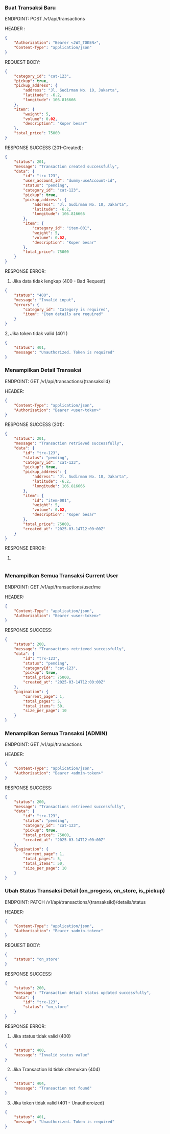 ### Buat Transaksi Baru

ENDPOINT: POST /v1/api/transactions

HEADER :

```json
{
    "Authorization": "Bearer <JWT_TOKEN>",
    "Content-Type": "application/json"
}
```

REQUEST BODY:

```json
{
    "category_id": "cat-123",
    "pickup": true,
    "pickup_address": {
        "address": "Jl. Sudirman No. 10, Jakarta",
        "latitude": -6.2,
        "longitude": 106.816666
    },
    "item": {
        "weight": 5,
        "volume": 0.02,
        "description": "Koper besar"
    },
    "total_price": 75000
}
```

RESPONSE SUCCESS (201-Created):

```json
{
    "status": 201,
    "message": "Transaction created successfully",
    "data": {
        "id": "trx-123",
        "user_account_id": "dummy-useAccount-id",
        "status": "pending",
        "category_id": "cat-123",
        "pickup": true,
        "pickup_address": {
            "address": "Jl. Sudirman No. 10, Jakarta",
            "latitude": -6.2,
            "longitude": 106.816666
        },
        "item": {
            "category_id": "item-001",
            "weight": 5,
            "volume": 0.02,
            "description": "Koper besar"
        },
        "total_price": 75000
    }
}
```

RESPONSE ERROR:

1. Jika data tidak lengkap (400 - Bad Request)

```json
{
    "status": "400",
    "message": "Invalid input",
    "errors": {
        "category_id": "Category is required",
        "item": "Item details are required"
    }
}
```

2, Jika token tidak valid (401 )

```json
{
    "status": 401,
    "message": "Unauthorized. Token is required"
}
```

### Menampilkan Detail Transaksi

ENDPOINT: GET /v1/api/transactions/{transaksiId}

HEADER:

```json
{
    "Content-Type": "application/json",
    "Authorization": "Bearer <user-token>"
}
```

RESPONSE SUCCESS (201):

```json
{
    "status": 201,
    "message": "Transaction retrieved successfully",
    "data": {
        "id": "trx-123",
        "status": "pending",
        "category_id": "cat-123",
        "pickup": true,
        "pickup_address": {
            "address": "Jl. Sudirman No. 10, Jakarta",
            "latitude": -6.2,
            "longitude": 106.816666
        },
        "item": {
            "id": "item-001",
            "weight": 5,
            "volume": 0.02,
            "description": "Koper besar"
        },
        "total_price": 75000,
        "created_at": "2025-03-14T12:00:00Z"
    }
}
```

RESPONSE ERROR:

1.

```json

```

### Menampilkan Semua Transaksi Current User

ENDPOINT: GET /v1/api/transactions/user/me

HEADER:

```json
{
    "Content-Type": "application/json",
    "Authorization": "Bearer <user-token>"
}
```

RESPONSE SUCCESS:

```json
{
    "status": 200,
    "message": "Transactions retrieved successfully",
    "data": {
        "id": "trx-123",
        "status": "pending",
        "categoryId": "cat-123",
        "pickup": true,
        "total_price": 75000,
        "created_at": "2025-03-14T12:00:00Z"
    },
    "pagination": {
        "current_page": 1,
        "total_pages": 5,
        "total_items": 50,
        "size_per_page": 10
    }
}
```

### Menampilkan Semua Transaksi (ADMIN)

ENDPOINT: GET /v1/api/transactions

HEADER:

```json
{
    "Content-Type": "application/json",
    "Authorization": "Bearer <admin-token>"
}
```

RESPONSE SUCCESS:

```json
{
    "status": 200,
    "message": "Transactions retrieved successfully",
    "data": {
        "id": "trx-123",
        "status": "pending",
        "category_id": "cat-123",
        "pickup": true,
        "total_price": 75000,
        "created_at": "2025-03-14T12:00:00Z"
    },
    "pagination": {
        "current_page": 1,
        "total_pages": 5,
        "total_items": 50,
        "size_per_page": 10
    }
}
```

### Ubah Status Transaksi Detail (on_progess, on_store, is_pickup)

ENDPOINT: PATCH /v1/api/transactions/{transaksiId}/details/status

HEADER:

```json
{
    "Content-Type": "application/json",
    "Authorization": "Bearer <admin-token>"
}
```

REQUEST BODY:

```json
{
    "status": "on_store"
}
```

RESPONSE SUCCESS:

```json
{
    "status": 200,
    "message": "Transaction detail status updated successfully",
    "data": {
        "id": "trx-123",
        "status": "on_store"
    }
}
```

RESPONSE ERROR:

1. Jika status tidak valid (400)

```json
{
    "status": 400,
    "message": "Invalid status value"
}
```

2. Jika Transaction Id tidak ditemukan (404)

```json
{
    "status": 404,
    "message": "Transaction not found"
}
```

3. Jika token tidak valid (401 - Unautheroized)

```json
{
    "status": 401,
    "message": "Unauthorized. Token is required"
}
```
